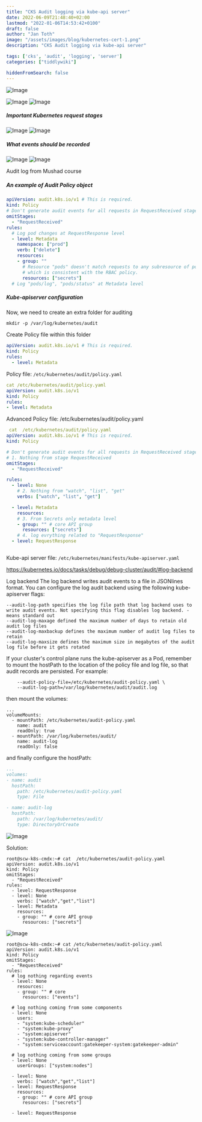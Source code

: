 ```yaml
---
title: "CKS Audit logging via kube-api server"
date: 2022-06-09T21:48:40+02:00
lastmod: "2022-01-06T14:53:42+0100"
draft: false
author: "Jan Toth"
image: "/assets/images/blog/kubernetes-cert-1.png"
description: "CKS Audit logging via kube-api server"

tags: ['cks', 'audit', 'logging', 'server']
categories: ["tiddlywiki"]

hiddenFromSearch: false
---
```



![Image](/assets/images/blog/al-0.png)

![Image](/assets/images/blog/al-1.png)
![Image](/assets/images/blog/al-2.png)

##### Important Kubernetes request stages

![Image](/assets/images/blog/al-3.png)
![Image](/assets/images/blog/al-4.png)

##### What events should be recorded

![Image](/assets/images/blog/al-5.png)
![Image](/assets/images/blog/al-6.png)

Audit log from Mushad course

##### An example of Audit Policy object

```yaml
apiVersion: audit.k8s.io/v1 # This is required.
kind: Policy
# Don't generate audit events for all requests in RequestReceived stage.
omitStages:
  - "RequestReceived"
rules:
  # Log pod changes at RequestResponse level
  - level: Metadata
    namespace: ["prod"]
    verb: ["delete"]
    resources:
    - group: ""
      # Resource "pods" doesn't match requests to any subresource of pods,
      # which is consistent with the RBAC policy.
      resources: ["secrets"]
  # Log "pods/log", "pods/status" at Metadata level
```


##### Kube-apiserver configuration

Now, we need to create an extra folder for auditing

```
mkdir -p /var/log/kubernetes/audit
```

Create Policy file within this folder

```yaml
apiVersion: audit.k8s.io/v1 # This is required.
kind: Policy
rules:
  - level: Metadata
```



Policy file: `/etc/kubernetes/audit/policy.yaml`

```yaml
cat /etc/kubernetes/audit/policy.yaml
apiVersion: audit.k8s.io/v1
kind: Policy
rules:
- level: Metadata
```

Advanced Policy file: /etc/kubernetes/audit/policy.yaml

```yaml
 cat  /etc/kubernetes/audit/policy.yaml
apiVersion: audit.k8s.io/v1 # This is required.
kind: Policy

# Don't generate audit events for all requests in RequestReceived stage.
# 1. Nothing from stage RequestReceived
omitStages:
  - "RequestReceived"

rules:
  - level: None
    # 2. Nothing from "watch", "list", "get"
    verbs: ["watch", "list", "get"]

  - level: Metadata
    resources:
    # 3. From Secrets only metadata level
    - group: "" # core API group
      resources: ["secrets"]
    # 4. log evrything related to "RequestResponse"
  - level: RequestResponse



```

Kube-api server file: `/etc/kubernetes/manifests/kube-apiserver.yaml`

https://kubernetes.io/docs/tasks/debug/debug-cluster/audit/#log-backend

Log backend
The log backend writes audit events to a file in JSONlines format. You can configure the log audit backend using the following kube-apiserver flags:

```
--audit-log-path specifies the log file path that log backend uses to write audit events. Not specifying this flag disables log backend. - means standard out
--audit-log-maxage defined the maximum number of days to retain old audit log files
--audit-log-maxbackup defines the maximum number of audit log files to retain
--audit-log-maxsize defines the maximum size in megabytes of the audit log file before it gets rotated
```

If your cluster's control plane runs the kube-apiserver as a Pod, remember to mount the hostPath to the location of the policy file and log file, so that audit records are persisted. For example:

```
    --audit-policy-file=/etc/kubernetes/audit-policy.yaml \
    --audit-log-path=/var/log/kubernetes/audit/audit.log
```

then mount the volumes:

```
...
volumeMounts:
  - mountPath: /etc/kubernetes/audit-policy.yaml
    name: audit
    readOnly: true
  - mountPath: /var/log/kubernetes/audit/
    name: audit-log
    readOnly: false
```

and finally configure the hostPath:


```yaml
...
volumes:
- name: audit
  hostPath:
    path: /etc/kubernetes/audit-policy.yaml
    type: File

- name: audit-log
  hostPath:
    path: /var/log/kubernetes/audit/
    type: DirectoryOrCreate
```

![Image](/assets/images/blog/al-7.png)

Solution:

```
root@scw-k8s-cmdx:~# cat  /etc/kubernetes/audit-policy.yaml
apiVersion: audit.k8s.io/v1
kind: Policy
omitStages:
  - "RequestReceived"
rules:
  - level: RequestResponse
  - level: None
    verbs: ["watch","get","list"]
  - level: Metadata
    resources:
    - group: "" # core API group
      resources: ["secrets"]

```

![Image](/assets/images/blog/al-8.png)


```
root@scw-k8s-cmdx:~# cat /etc/kubernetes/audit-policy.yaml
apiVersion: audit.k8s.io/v1
kind: Policy
omitStages:
  - "RequestReceived"
rules:
  # log nothing regarding events
  - level: None
    resources:
    - group: "" # core
      resources: ["events"]

  # log nothing coming from some components
  - level: None
    users:
    - "system:kube-scheduler"
    - "system:kube-proxy"
    - "system:apiserver"
    - "system:kube-controller-manager"
    - "system:serviceaccount:gatekeeper-system:gatekeeper-admin"

  # log nothing coming from some groups
  - level: None
    userGroups: ["system:nodes"]

  - level: None
    verbs: ["watch","get","list"]
  - level: RequestResponse
    resources:
    - group: "" # core API group
      resources: ["secrets"]

  - level: RequestResponse
```
